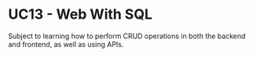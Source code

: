 # UC13 - Web With SQL

Subject to learning how to perform CRUD operations in both the backend and frontend, as well as using APIs.
